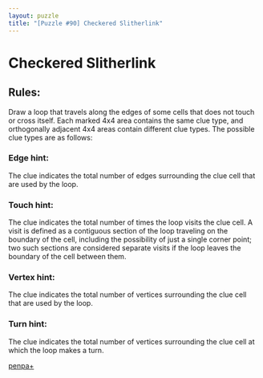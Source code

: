 ```yaml
---
layout: puzzle
title: "[Puzzle #90] Checkered Slitherlink"
---
```


# Checkered Slitherlink

## Rules:

Draw a loop that travels along the edges of some cells that does not touch or cross itself. Each marked 4x4 area contains the same clue type, and orthogonally adjacent 4x4 areas contain different clue types. The possible clue types are as follows:

### Edge hint: 
The clue indicates the total number of edges surrounding the clue cell that are used by the loop.

### Touch hint: 
The clue indicates the total number of times the loop visits the clue cell. A visit is defined as a contiguous section of the loop traveling on the boundary of the cell, including the possibility of just a single corner point; two such sections are considered separate visits if the loop leaves the boundary of the cell between them.

### Vertex hint: 
The clue indicates the total number of vertices surrounding the clue cell that are used by the loop.

### Turn hint: 
The clue indicates the total number of vertices surrounding the clue cell at which the loop makes a turn. 

[penpa+](https://tinyurl.com/25r2b5x2)
